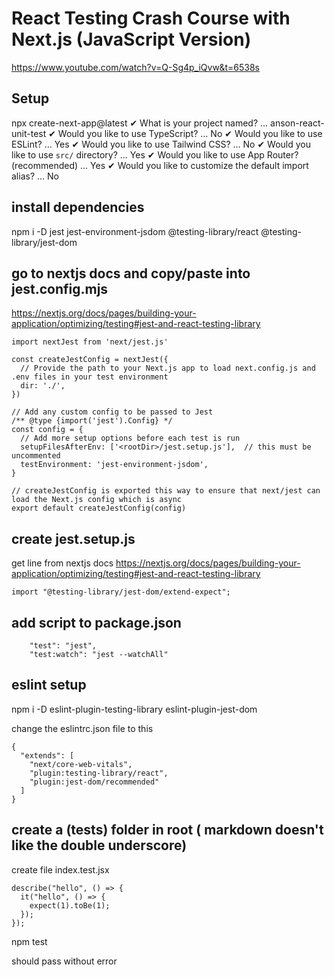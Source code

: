 # React Testing Crash Course with Next.js (JavaScript Version)

https://www.youtube.com/watch?v=Q-Sg4p_iQvw&t=6538s

## Setup

npx create-next-app@latest
✔ What is your project named? … anson-react-unit-test
✔ Would you like to use TypeScript? … No
✔ Would you like to use ESLint? … Yes
✔ Would you like to use Tailwind CSS? … No
✔ Would you like to use `src/` directory? … Yes
✔ Would you like to use App Router? (recommended) … Yes
✔ Would you like to customize the default import alias? … No

## install dependencies

npm i -D jest jest-environment-jsdom @testing-library/react @testing-library/jest-dom

## go to nextjs docs and copy/paste into jest.config.mjs

https://nextjs.org/docs/pages/building-your-application/optimizing/testing#jest-and-react-testing-library

```
import nextJest from 'next/jest.js'

const createJestConfig = nextJest({
  // Provide the path to your Next.js app to load next.config.js and .env files in your test environment
  dir: './',
})

// Add any custom config to be passed to Jest
/** @type {import('jest').Config} */
const config = {
  // Add more setup options before each test is run
  setupFilesAfterEnv: ['<rootDir>/jest.setup.js'],  // this must be uncommented
  testEnvironment: 'jest-environment-jsdom',
}

// createJestConfig is exported this way to ensure that next/jest can load the Next.js config which is async
export default createJestConfig(config)
```

## create jest.setup.js

get line from nextjs docs
https://nextjs.org/docs/pages/building-your-application/optimizing/testing#jest-and-react-testing-library

```
import "@testing-library/jest-dom/extend-expect";

```

## add script to package.json

```
    "test": "jest",
    "test:watch": "jest --watchAll"
```

## eslint setup

npm i -D eslint-plugin-testing-library eslint-plugin-jest-dom

change the eslintrc.json file to this

```
{
  "extends": [
    "next/core-web-vitals",
    "plugin:testing-library/react",
    "plugin:jest-dom/recommended"
  ]
}

```

## create a (**tests**) folder in root ( markdown doesn't like the double underscore)

create file index.test.jsx

```
describe("hello", () => {
  it("hello", () => {
    expect(1).toBe(1);
  });
});

```

npm test

should pass without error
